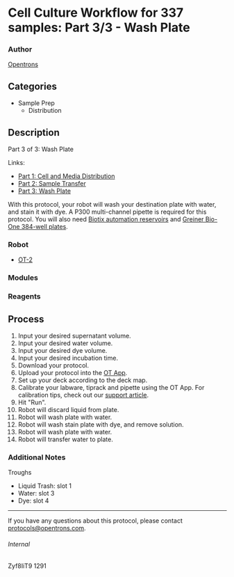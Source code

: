 # Cell Culture Workflow for 337 samples: Part 3/3 - Wash Plate

### Author
[Opentrons](http://www.opentrons.com/)

## Categories
* Sample Prep
    * Distribution

## Description
Part 3 of 3: Wash Plate

Links:
* [Part 1: Cell and Media Distribution](./1291-griffith-university-part1)
* [Part 2: Sample Transfer](./1291-griffith-university-part2)
* [Part 3: Wash Plate](./1291-griffith-university-part3)

With this protocol, your robot will wash your destination plate with water, and stain it with dye. A P300 multi-channel pipette is required for this protocol. You will also need [Biotix automation reservoirs](http://biotix.com/products/reservoirs/100-ml-automation-reservoir-sterilized/) and [Greiner Bio-One 384-well plates](https://www.usascientific.com/384-well-cellstar-black-clearbottom-tc-plate.aspx).

### Robot
* [OT-2](https://opentrons.com/ot-2)

### Modules

### Reagents

## Process
1. Input your desired supernatant volume.
2. Input your desired water volume.
3. Input your desired dye volume.
4. Input your desired incubation time.
5. Download your protocol.
6. Upload your protocol into the [OT App](https://opentrons.com/ot-app).
7. Set up your deck according to the deck map.
8. Calibrate your labware, tiprack and pipette using the OT App. For calibration tips, check out our [support article](https://support.opentrons.com/ot-2/getting-started-software-setup/deck-calibration).
9. Hit "Run".
10. Robot will discard liquid from plate.
11. Robot will wash plate with water.
12. Robot will wash stain plate with dye, and remove solution.
13. Robot will wash plate with water.
14. Robot will transfer water to plate.


### Additional Notes
Troughs
* Liquid Trash: slot 1
* Water: slot 3
* Dye: slot 4

---

If you have any questions about this protocol, please contact protocols@opentrons.com.

###### Internal
Zyf8IiT9
1291

